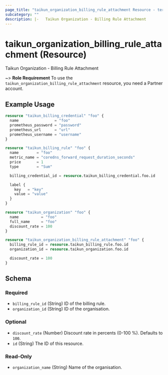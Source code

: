 ```yaml
---
page_title: "taikun_organization_billing_rule_attachment Resource - terraform-provider-taikun"
subcategory: ""
description: |-   Taikun Organization - Billing Rule Attachment
---
```


# taikun_organization_billing_rule_attachment (Resource)

Taikun Organization - Billing Rule Attachment

~> **Role Requirement** To use the `taikun_organization_billing_rule_attachment` resource, you need a Partner account.

## Example Usage

```terraform
resource "taikun_billing_credential" "foo" {
  name                = "foo"
  prometheus_password = "password"
  prometheus_url      = "url"
  prometheus_username = "username"
}

resource "taikun_billing_rule" "foo" {
  name        = "foo"
  metric_name = "coredns_forward_request_duration_seconds"
  price       = 1
  type        = "Sum"

  billing_credential_id = resource.taikun_billing_credential.foo.id

  label {
    key   = "key"
    value = "value"
  }
}

resource "taikun_organization" "foo" {
  name          = "foo"
  full_name     = "foo"
  discount_rate = 100
}

resource "taikun_organization_billing_rule_attachment" "foo" {
  billing_rule_id = resource.taikun_billing_rule.foo.id
  organization_id = resource.taikun_organization.foo.id

  discount_rate = 100
}
```

<!-- schema generated by tfplugindocs -->
## Schema

### Required

- `billing_rule_id` (String) ID of the billing rule.
- `organization_id` (String) ID of the organisation.

### Optional

- `discount_rate` (Number) Discount rate in percents (0-100 %). Defaults to `100`.
- `id` (String) The ID of this resource.

### Read-Only

- `organization_name` (String) Name of the organisation.

